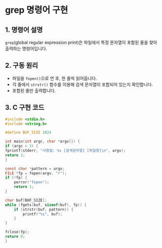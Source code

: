 # grep 명령어 구현

## 1. 명령어 설명
`grep`(global regular expression print)은 파일에서 특정 문자열이 포함된 줄을 찾아 출력하는 명령어입니다.

## 2. 구동 원리
- 파일을 `fopen()`으로 연 후, 한 줄씩 읽어옵니다.
- 각 줄에서 `strstr()` 함수를 이용해 검색 문자열이 포함되어 있는지 확인합니다.
- 포함된 줄만 출력합니다.

## 3. C 구현 코드
```c
#include <stdio.h>
#include <string.h>

#define BUF_SIZE 1024

int main(int argc, char *argv[]) {
if (argc < 3) {
fprintf(stderr, "사용법: %s [검색문자열] [파일명]\n", argv);
return 1;
}

const char *pattern = argv;
FILE *fp = fopen(argv, "r");
if (!fp) {
    perror("fopen");
    return 1;
}

char buf[BUF_SIZE];
while (fgets(buf, sizeof(buf), fp)) {
    if (strstr(buf, pattern)) {
        printf("%s", buf);
    }
}

fclose(fp);
return 0;
}
```
